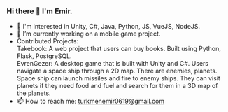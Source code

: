 ### Hi there 👋 I'm Emir.

- 🔭 I'm interested in Unity, C#, Java, Python, JS, VueJS, NodeJS.
- 🔭 I’m currently working on a mobile game project.
- Contributed Projects:   
  Takebook: A web project that users can buy books. Built using Python, Flask, PostgreSQL.   
  EvrenGezer: A desktop game that is built with Unity and C#. Users navigate a space ship through a 2D map. There are enemies, planets. Space ship can launch missiles and fire to enemy ships. They can visit planets if they need food and fuel and search for them in a 3D map of the planets.   
- 📫 How to reach me: turkmenemir0619@gmail.com
